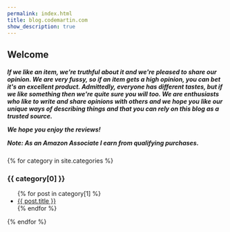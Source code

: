 ```yaml
---
permalink: index.html
title: blog.codemartin.com
show_description: true
---
```


## Welcome

<h5>
If we like an item, we're truthful about it and we're pleased to share our opinion.
We are very fussy, so if an item gets a high opinion, you can bet it's an excellent product.
Admittedly, everyone has different tastes, but if we like something then we're quite sure you will too.
We are enthusiasts who like to write and share opinions with others and we hope you like our unique ways 
of describing things and that you can rely on this blog as a trusted source.

We hope you enjoy the reviews!<br />

Note: <em>As an Amazon Associate I earn from qualifying purchases.</em>
</h5>

{% for category in site.categories %}
  <h3>{{ category[0] }}</h3>
  <ul>
    {% for post in category[1] %}
      <li><a href="{{ post.url }}">{{ post.title }}</a></li>
    {% endfor %}
  </ul>
{% endfor %}
